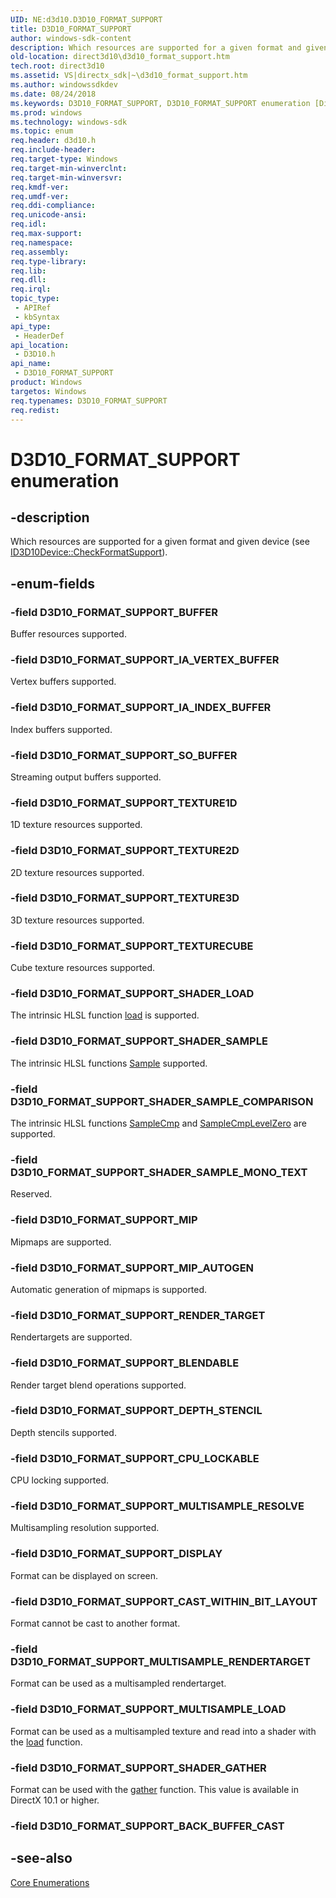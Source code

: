 ```yaml
---
UID: NE:d3d10.D3D10_FORMAT_SUPPORT
title: D3D10_FORMAT_SUPPORT
author: windows-sdk-content
description: Which resources are supported for a given format and given device (see ID3D10Device::CheckFormatSupport).
old-location: direct3d10\d3d10_format_support.htm
tech.root: direct3d10
ms.assetid: VS|directx_sdk|~\d3d10_format_support.htm
ms.author: windowssdkdev
ms.date: 08/24/2018
ms.keywords: D3D10_FORMAT_SUPPORT, D3D10_FORMAT_SUPPORT enumeration [Direct3D 10], D3D10_FORMAT_SUPPORT_BLENDABLE, D3D10_FORMAT_SUPPORT_BUFFER, D3D10_FORMAT_SUPPORT_CAST_WITHIN_BIT_LAYOUT, D3D10_FORMAT_SUPPORT_CPU_LOCKABLE, D3D10_FORMAT_SUPPORT_DEPTH_STENCIL, D3D10_FORMAT_SUPPORT_DISPLAY, D3D10_FORMAT_SUPPORT_IA_INDEX_BUFFER, D3D10_FORMAT_SUPPORT_IA_VERTEX_BUFFER, D3D10_FORMAT_SUPPORT_MIP, D3D10_FORMAT_SUPPORT_MIP_AUTOGEN, D3D10_FORMAT_SUPPORT_MULTISAMPLE_LOAD, D3D10_FORMAT_SUPPORT_MULTISAMPLE_RENDERTARGET, D3D10_FORMAT_SUPPORT_MULTISAMPLE_RESOLVE, D3D10_FORMAT_SUPPORT_RENDER_TARGET, D3D10_FORMAT_SUPPORT_SHADER_GATHER, D3D10_FORMAT_SUPPORT_SHADER_LOAD, D3D10_FORMAT_SUPPORT_SHADER_SAMPLE, D3D10_FORMAT_SUPPORT_SHADER_SAMPLE_COMPARISON, D3D10_FORMAT_SUPPORT_SHADER_SAMPLE_MONO_TEXT, D3D10_FORMAT_SUPPORT_SO_BUFFER, D3D10_FORMAT_SUPPORT_TEXTURE1D, D3D10_FORMAT_SUPPORT_TEXTURE2D, D3D10_FORMAT_SUPPORT_TEXTURE3D, D3D10_FORMAT_SUPPORT_TEXTURECUBE, d2a2c18a-93be-2cdd-860b-63f669d33214, d3d10/D3D10_FORMAT_SUPPORT, d3d10/D3D10_FORMAT_SUPPORT_BLENDABLE, d3d10/D3D10_FORMAT_SUPPORT_BUFFER, d3d10/D3D10_FORMAT_SUPPORT_CAST_WITHIN_BIT_LAYOUT, d3d10/D3D10_FORMAT_SUPPORT_CPU_LOCKABLE, d3d10/D3D10_FORMAT_SUPPORT_DEPTH_STENCIL, d3d10/D3D10_FORMAT_SUPPORT_DISPLAY, d3d10/D3D10_FORMAT_SUPPORT_IA_INDEX_BUFFER, d3d10/D3D10_FORMAT_SUPPORT_IA_VERTEX_BUFFER, d3d10/D3D10_FORMAT_SUPPORT_MIP, d3d10/D3D10_FORMAT_SUPPORT_MIP_AUTOGEN, d3d10/D3D10_FORMAT_SUPPORT_MULTISAMPLE_LOAD, d3d10/D3D10_FORMAT_SUPPORT_MULTISAMPLE_RENDERTARGET, d3d10/D3D10_FORMAT_SUPPORT_MULTISAMPLE_RESOLVE, d3d10/D3D10_FORMAT_SUPPORT_RENDER_TARGET, d3d10/D3D10_FORMAT_SUPPORT_SHADER_GATHER, d3d10/D3D10_FORMAT_SUPPORT_SHADER_LOAD, d3d10/D3D10_FORMAT_SUPPORT_SHADER_SAMPLE, d3d10/D3D10_FORMAT_SUPPORT_SHADER_SAMPLE_COMPARISON, d3d10/D3D10_FORMAT_SUPPORT_SHADER_SAMPLE_MONO_TEXT, d3d10/D3D10_FORMAT_SUPPORT_SO_BUFFER, d3d10/D3D10_FORMAT_SUPPORT_TEXTURE1D, d3d10/D3D10_FORMAT_SUPPORT_TEXTURE2D, d3d10/D3D10_FORMAT_SUPPORT_TEXTURE3D, d3d10/D3D10_FORMAT_SUPPORT_TEXTURECUBE, direct3d10.d3d10_format_support
ms.prod: windows
ms.technology: windows-sdk
ms.topic: enum
req.header: d3d10.h
req.include-header: 
req.target-type: Windows
req.target-min-winverclnt: 
req.target-min-winversvr: 
req.kmdf-ver: 
req.umdf-ver: 
req.ddi-compliance: 
req.unicode-ansi: 
req.idl: 
req.max-support: 
req.namespace: 
req.assembly: 
req.type-library: 
req.lib: 
req.dll: 
req.irql: 
topic_type:
 - APIRef
 - kbSyntax
api_type:
 - HeaderDef
api_location:
 - D3D10.h
api_name:
 - D3D10_FORMAT_SUPPORT
product: Windows
targetos: Windows
req.typenames: D3D10_FORMAT_SUPPORT
req.redist: 
---
```


# D3D10_FORMAT_SUPPORT enumeration


## -description


Which resources are supported for a given format and given device (see <a href="https://msdn.microsoft.com/50b4fcbb-3c51-4027-b766-ea0590eb7766">ID3D10Device::CheckFormatSupport</a>).


## -enum-fields




### -field D3D10_FORMAT_SUPPORT_BUFFER

Buffer resources supported.


### -field D3D10_FORMAT_SUPPORT_IA_VERTEX_BUFFER

Vertex buffers supported.


### -field D3D10_FORMAT_SUPPORT_IA_INDEX_BUFFER

Index buffers supported.


### -field D3D10_FORMAT_SUPPORT_SO_BUFFER

Streaming output buffers supported.


### -field D3D10_FORMAT_SUPPORT_TEXTURE1D

1D texture resources supported.


### -field D3D10_FORMAT_SUPPORT_TEXTURE2D

2D texture resources supported.


### -field D3D10_FORMAT_SUPPORT_TEXTURE3D

3D texture resources supported.


### -field D3D10_FORMAT_SUPPORT_TEXTURECUBE

Cube texture resources supported.


### -field D3D10_FORMAT_SUPPORT_SHADER_LOAD

The intrinsic HLSL function <a href="https://msdn.microsoft.com/a2fbda88-29c7-4d28-bd3e-df1d9aa36ee8">load</a> is supported.


### -field D3D10_FORMAT_SUPPORT_SHADER_SAMPLE

The intrinsic HLSL functions <a href="https://msdn.microsoft.com/788ba4b4-8013-411f-9a19-fb9983386fa0">Sample</a> supported.


### -field D3D10_FORMAT_SUPPORT_SHADER_SAMPLE_COMPARISON

The intrinsic HLSL functions <a href="https://msdn.microsoft.com/e21894c4-e8c5-4c3d-92c1-727964f8fd94">SampleCmp</a> 
        and <a href="https://msdn.microsoft.com/cecfc5e8-d293-4e0e-a3f4-b23f84843b7d">SampleCmpLevelZero</a> are supported.


### -field D3D10_FORMAT_SUPPORT_SHADER_SAMPLE_MONO_TEXT

Reserved.


### -field D3D10_FORMAT_SUPPORT_MIP

Mipmaps are supported.


### -field D3D10_FORMAT_SUPPORT_MIP_AUTOGEN

Automatic generation of mipmaps is supported.


### -field D3D10_FORMAT_SUPPORT_RENDER_TARGET

Rendertargets are supported.


### -field D3D10_FORMAT_SUPPORT_BLENDABLE

Render target blend operations supported.


### -field D3D10_FORMAT_SUPPORT_DEPTH_STENCIL

Depth stencils supported.


### -field D3D10_FORMAT_SUPPORT_CPU_LOCKABLE

CPU locking supported.


### -field D3D10_FORMAT_SUPPORT_MULTISAMPLE_RESOLVE

Multisampling resolution supported.


### -field D3D10_FORMAT_SUPPORT_DISPLAY

Format can be displayed on screen.


### -field D3D10_FORMAT_SUPPORT_CAST_WITHIN_BIT_LAYOUT

Format cannot be cast to another format.


### -field D3D10_FORMAT_SUPPORT_MULTISAMPLE_RENDERTARGET

Format can be used as a multisampled rendertarget.


### -field D3D10_FORMAT_SUPPORT_MULTISAMPLE_LOAD

Format can be used as a multisampled texture and read into a shader with the <a href="https://msdn.microsoft.com/a2fbda88-29c7-4d28-bd3e-df1d9aa36ee8">load</a> function.


### -field D3D10_FORMAT_SUPPORT_SHADER_GATHER

Format can be used with the <a href="https://msdn.microsoft.com/a394d8c2-99cc-4a38-9ac9-34afc666ebe0">gather</a> function. This value is available in DirectX 10.1 or higher.


### -field D3D10_FORMAT_SUPPORT_BACK_BUFFER_CAST




## -see-also




<a href="https://msdn.microsoft.com/3d1541bf-75d8-459d-a912-4068e9a0a9e4">Core Enumerations</a>
 

 

